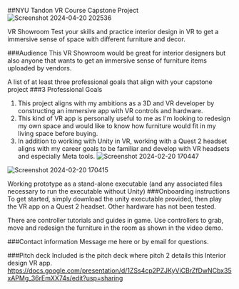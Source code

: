 ##NYU Tandon VR Course Capstone Project
![Screenshot 2024-04-20 202536](https://github.com/delmonicho/nyu_vr_capstone/assets/26866180/1834bf74-5c8c-4bf8-a8a7-414ff4e27a9d)

VR Showroom
Test your skills and practice interior design in VR to get a immersive sense of space with different furniture and decor.

###Audience
This VR Showroom would be great for interior designers but also anyone that wants to get an immersive sense of furniture items uploaded by vendors.


A list of at least three professional goals that align with your capstone project
###3 Professional Goals
1) This project aligns with my ambitions as a 3D and VR developer by constructing an immersive app with VR controls and hardware.
2) This kind of VR app is personally useful to me as I'm looking to redesign my own space and would like to know how furniture would fit in my living space before buying.
3) In addition to working with Unity in VR, working with a Quest 2 headset aligns with my career goals to be familiar and develop with VR headsets and especially Meta tools.
![Screenshot 2024-02-20 170447](https://github.com/delmonicho/nyu_vr_capstone/assets/26866180/6b25733f-5532-40e0-8d3d-2b9714ddff9d)

![Screenshot 2024-02-20 170415](https://github.com/delmonicho/nyu_vr_capstone/assets/26866180/b7f1170d-36c3-445c-bbca-937512b13602)


Working prototype as a stand-alone executable (and any associated files necessary to run the executable without Unity)
###Onboarding instructions
To get started, simply download the unity executable provided, then play the VR app on a Quest 2 headset.  Other hardware has not been tested.

There are controller tutorials and guides in game.  Use controllers to grab, move and redesign the furniture in the room as shown in the video demo.

###Contact information
Message me here or by email for questions.


###Pitch deck
Included is the pitch deck where pitch 2 details this Interior design VR app.
https://docs.google.com/presentation/d/1ZSs4cp2PZJKyViCBrZfDwNCbx35xAPMg_36rEmXX74s/edit?usp=sharing
